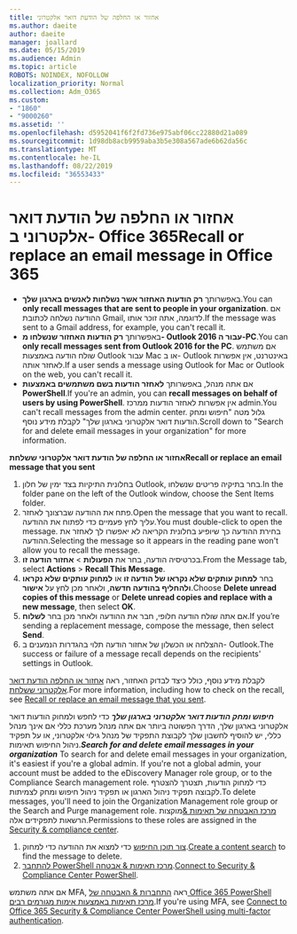 ```yaml
---
title: אחזור או החלפה של הודעת דואר אלקטרוני
ms.author: daeite
author: daeite
manager: joallard
ms.date: 05/15/2019
ms.audience: Admin
ms.topic: article
ROBOTS: NOINDEX, NOFOLLOW
localization_priority: Normal
ms.collection: Adm_O365
ms.custom:
- "1860"
- "9000260"
ms.assetid: ''
ms.openlocfilehash: d5952041f6f2fd736e975abf06cc22880d21a089
ms.sourcegitcommit: 1d98db8acb9959aba3b5e308a567ade6b62da56c
ms.translationtype: MT
ms.contentlocale: he-IL
ms.lasthandoff: 08/22/2019
ms.locfileid: "36553433"
---
```

# <a name="recall-or-replace-an-email-message-in-office-365"></a><span data-ttu-id="4e387-102">אחזור או החלפה של הודעת דואר אלקטרוני ב- Office 365</span><span class="sxs-lookup"><span data-stu-id="4e387-102">Recall or replace an email message in Office 365</span></span>

- <span data-ttu-id="4e387-103">באפשרותך **רק הודעות האחזור אשר נשלחות לאנשים בארגון שלך**.</span><span class="sxs-lookup"><span data-stu-id="4e387-103">You can **only recall messages that are sent to people in your organization**.</span></span> <span data-ttu-id="4e387-104">אם ההודעה נשלחה לכתובת Gmail, לדוגמה, אתה זוכר אותו.</span><span class="sxs-lookup"><span data-stu-id="4e387-104">If the message was sent to a Gmail address, for example, you can't recall it.</span></span>
- <span data-ttu-id="4e387-105">באפשרותך **רק הודעות האחזור שנשלחו מ- Outlook 2016 עבור ה-PC**.</span><span class="sxs-lookup"><span data-stu-id="4e387-105">You can **only recall messages sent from Outlook 2016 for the PC**.</span></span> <span data-ttu-id="4e387-106">אם משתמש שולח הודעה באמצעות Outlook עבור Mac או ב- Outlook באינטרנט, אין אפשרות לאחזר אותה.</span><span class="sxs-lookup"><span data-stu-id="4e387-106">If a user sends a message using Outlook for Mac or Outlook on the web, you can't recall it.</span></span>
- <span data-ttu-id="4e387-107">אם אתה מנהל, באפשרותך **לאחזר הודעות בשם משתמשים באמצעות PowerShell**.</span><span class="sxs-lookup"><span data-stu-id="4e387-107">If you're an admin, you can **recall messages on behalf of users by using PowerShell**.</span></span> <span data-ttu-id="4e387-108">אין אפשרות לאחזר הודעות ממרכז admin.</span><span class="sxs-lookup"><span data-stu-id="4e387-108">You can't recall messages from the admin center.</span></span> <span data-ttu-id="4e387-109">גלול מטה "חיפוש ומחק הודעות דואר אלקטרוני בארגון שלך" לקבלת מידע נוסף.</span><span class="sxs-lookup"><span data-stu-id="4e387-109">Scroll down to "Search for and delete email messages in your organization" for more information.</span></span>

<span data-ttu-id="4e387-110">**אחזור או החלפה של הודעת דואר אלקטרוני ששלחת**</span><span class="sxs-lookup"><span data-stu-id="4e387-110">**Recall or replace an email message that you sent**</span></span>

1. <span data-ttu-id="4e387-111">בחלונית התיקיות בצד ימין של חלון Outlook, בחר בתיקיה פריטים שנשלחו.</span><span class="sxs-lookup"><span data-stu-id="4e387-111">In the folder pane on the left of the Outlook window, choose the Sent Items folder.</span></span>
2. <span data-ttu-id="4e387-112">פתח את ההודעה שברצונך לאחזר.</span><span class="sxs-lookup"><span data-stu-id="4e387-112">Open the message that you want to recall.</span></span> <span data-ttu-id="4e387-113">עליך לחץ פעמיים כדי לפתוח את ההודעה.</span><span class="sxs-lookup"><span data-stu-id="4e387-113">You must double-click to open the message.</span></span> <span data-ttu-id="4e387-114">בחירת ההודעה כך שיופיע בחלונית הקריאה לא יאפשרו לך לאחזר את ההודעה.</span><span class="sxs-lookup"><span data-stu-id="4e387-114">Selecting the message so it appears in the reading pane won't allow you to recall the message.</span></span>
3. <span data-ttu-id="4e387-115">בכרטיסיה הודעה, בחר את **הפעולות** > **אחזור הודעה זו**.</span><span class="sxs-lookup"><span data-stu-id="4e387-115">From the Message tab, select **Actions** > **Recall This Message**.</span></span>
4. <span data-ttu-id="4e387-116">בחר **למחוק עותקים שלא נקראו של הודעה זו** או **למחוק עותקים שלא נקראו ולהחליף בהודעה חדשה**, ולאחר מכן לחץ על **אישור**.</span><span class="sxs-lookup"><span data-stu-id="4e387-116">Choose **Delete unread copies of this message** or **Delete unread copies and replace with a new message**, then select **OK**.</span></span>
5. <span data-ttu-id="4e387-117">אם אתה שולח הודעה חלופי, חבר את ההודעה ולאחר מכן בחר **לשלוח**.</span><span class="sxs-lookup"><span data-stu-id="4e387-117">If you’re sending a replacement message, compose the message, then select **Send**.</span></span>
6. <span data-ttu-id="4e387-118">ההצלחה או הכשלון של אחזור הודעה תלוי בהגדרות הנמענים ב- Outlook.</span><span class="sxs-lookup"><span data-stu-id="4e387-118">The success or failure of a message recall depends on the recipients' settings in Outlook.</span></span>

<span data-ttu-id="4e387-119">לקבלת מידע נוסף, כולל כיצד לבדוק האחזור, ראה [אחזור או החלפה הודעת דואר אלקטרוני ששלחת](https://support.office.com/article/35027f88-d655-4554-b4f8-6c0729a723a0).</span><span class="sxs-lookup"><span data-stu-id="4e387-119">For more information, including how to check on the recall, see [Recall or replace an email message that you sent](https://support.office.com/article/35027f88-d655-4554-b4f8-6c0729a723a0).</span></span>

<span data-ttu-id="4e387-120">***חיפוש ומחק הודעות דואר אלקטרוני בארגון שלך*** כדי לחפש ולמחוק הודעות דואר אלקטרוני בארגון שלך, הדרך הפשוטה ביותר אם אתה מנהל מערכת כללי אם אינך מנהל כללי, יש להוסיף לחשבון שלך לקבוצת התפקיד של מנהל גילוי אלקטרוני, או על תפקיד ניהול החיפוש תאימות.</span><span class="sxs-lookup"><span data-stu-id="4e387-120">***Search for and delete email messages in your organization*** To search for and delete email messages in your organization, it's easiest if you're a global admin. If you're not a global admin, your account must be added to the eDiscovery Manager role group, or to the Compliance Search management role.</span></span> <span data-ttu-id="4e387-121">כדי למחוק הודעות, תצטרך להצטרף לקבוצה תפקיד ניהול הארגון או תפקיד ניהול חיפוש ומחק לצמיתות.</span><span class="sxs-lookup"><span data-stu-id="4e387-121">To delete messages, you'll need to join the Organization Management role group or the Search and Purge management role.</span></span> <span data-ttu-id="4e387-122">[מרכז האבטחה של תאימות &](https://protection.office.com/)מוקצות הרשאות לתפקידים אלה.</span><span class="sxs-lookup"><span data-stu-id="4e387-122">Permissions to these roles are assigned in the [Security & compliance center](https://protection.office.com/).</span></span>

1. <span data-ttu-id="4e387-123">[צור תוכן החיפוש](https://docs.microsoft.com/office365/securitycompliance/content-search) כדי למצוא את ההודעה כדי למחוק.</span><span class="sxs-lookup"><span data-stu-id="4e387-123">[Create a content search](https://docs.microsoft.com/office365/securitycompliance/content-search) to find the message to delete.</span></span>
2. <span data-ttu-id="4e387-124">[להתחבר PowerShell מרכז תאימות & אבטחה](https://docs.microsoft.com/powershell/exchange/office-365-scc/connect-to-scc-powershell/connect-to-scc-powershell?view=exchange-ps).</span><span class="sxs-lookup"><span data-stu-id="4e387-124">[Connect to Security & Compliance Center PowerShell](https://docs.microsoft.com/powershell/exchange/office-365-scc/connect-to-scc-powershell/connect-to-scc-powershell?view=exchange-ps).</span></span> 

<span data-ttu-id="4e387-125">אם אתה משתמש MFA, ראה [התחברות & האבטחה של Office 365 PowerShell מרכז תאימות באמצעות אימות מגורמים רבים](https://docs.microsoft.com/powershell/exchange/office-365-scc/connect-to-scc-powershell/mfa-connect-to-scc-powershell?view=exchange-ps).</span><span class="sxs-lookup"><span data-stu-id="4e387-125">If you're using MFA, see [Connect to Office 365 Security & Compliance Center PowerShell using multi-factor authentication](https://docs.microsoft.com/powershell/exchange/office-365-scc/connect-to-scc-powershell/mfa-connect-to-scc-powershell?view=exchange-ps).</span></span> 
